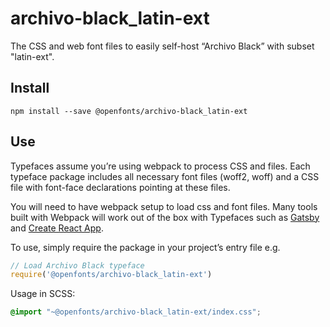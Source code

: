
# archivo-black_latin-ext

The CSS and web font files to easily self-host “Archivo Black” with subset "latin-ext".

## Install

`npm install --save @openfonts/archivo-black_latin-ext`

## Use

Typefaces assume you’re using webpack to process CSS and files. Each typeface
package includes all necessary font files (woff2, woff) and a CSS file with
font-face declarations pointing at these files.

You will need to have webpack setup to load css and font files. Many tools built
with Webpack will work out of the box with Typefaces such as [Gatsby](https://github.com/gatsbyjs/gatsby)
and [Create React App](https://github.com/facebookincubator/create-react-app).

To use, simply require the package in your project’s entry file e.g.

```javascript
// Load Archivo Black typeface
require('@openfonts/archivo-black_latin-ext')
```

Usage in SCSS:
```scss
@import "~@openfonts/archivo-black_latin-ext/index.css";
```
